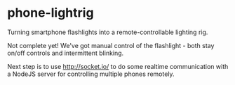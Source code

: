 # phone-lightrig
Turning smartphone flashlights into a remote-controllable lighting rig.

Not complete yet! We've got manual control of the flashlight - both stay on/off controls and intermittent blinking.

Next step is to use http://socket.io/ to do some realtime communication with a NodeJS server for controlling multiple phones remotely.
